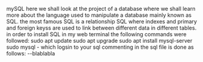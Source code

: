 mySQL
here we shall look at the project of a database where we shall learn more about the language used to manipulate a database mainly known as SQL. the most famous SQL is a relationship SQL where indexes and primary and foreign keyss are used to link between different data in different tables. in order to install SQL in my web terminal the following commands were followed:
sudo apt update
sudo apt upgrade
sudo apt install mysql-server
sudo mysql - which logsin to your sql
commenting in the sql file is done as follows:  --blablabla
